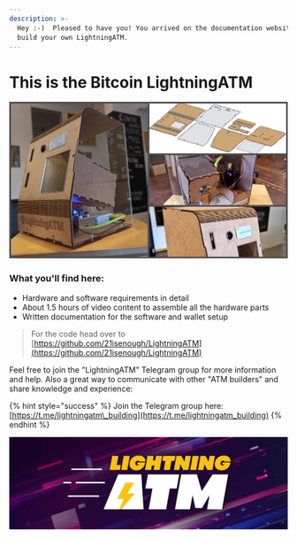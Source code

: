 ```yaml
---
description: >-
  Hey :-)  Pleased to have you! You arrived on the documentation website to
  build your own LightningATM.
---
```


# This is the Bitcoin LightningATM

![](.gitbook/assets/incollage_20200427_194903316.jpg)

### What you'll find here:

* Hardware and software requirements in detail
* About 1.5 hours of video content to assemble all the hardware parts
* Written documentation for the software and wallet setup

> For the code head over to [https://github.com/21isenough/LightningATM](https://github.com/21isenough/LightningATM)

Feel free to join the "LightningATM" Telegram group for more information and help. Also a great way to communicate with other "ATM builders" and share knowledge and experience:

{% hint style="success" %}
Join the Telegram group here: [https://t.me/lightningatm\_building](https://t.me/lightningatm_building)
{% endhint %}

![](.gitbook/assets/1500x500_3.jpg)


